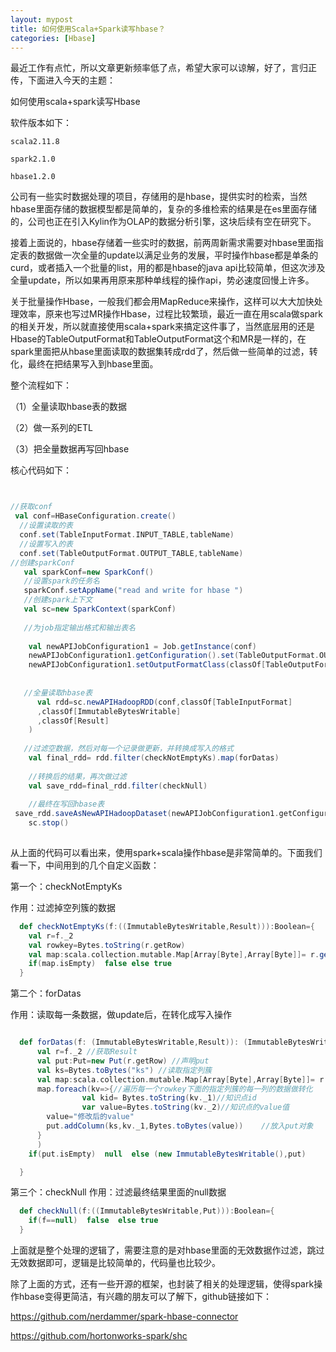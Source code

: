 ```yaml
---
layout: mypost
title: 如何使用Scala+Spark读写hbase？
categories: [Hbase]
---
```





最近工作有点忙，所以文章更新频率低了点，希望大家可以谅解，好了，言归正传，下面进入今天的主题：

如何使用scala+spark读写Hbase

软件版本如下：
````
scala2.11.8

spark2.1.0

hbase1.2.0
````

公司有一些实时数据处理的项目，存储用的是hbase，提供实时的检索，当然hbase里面存储的数据模型都是简单的，复杂的多维检索的结果是在es里面存储的，公司也正在引入Kylin作为OLAP的数据分析引擎，这块后续有空在研究下。



接着上面说的，hbase存储着一些实时的数据，前两周新需求需要对hbase里面指定表的数据做一次全量的update以满足业务的发展，平时操作hbase都是单条的curd，或者插入一个批量的list，用的都是hbase的java api比较简单，但这次涉及全量update，所以如果再用原来那种单线程的操作api，势必速度回慢上许多。

关于批量操作Hbase，一般我们都会用MapReduce来操作，这样可以大大加快处理效率，原来也写过MR操作Hbase，过程比较繁琐，最近一直在用scala做spark的相关开发，所以就直接使用scala+spark来搞定这件事了，当然底层用的还是Hbase的TableOutputFormat和TableOutputFormat这个和MR是一样的，在spark里面把从hbase里面读取的数据集转成rdd了，然后做一些简单的过滤，转化，最终在把结果写入到hbase里面。


整个流程如下：


（1）全量读取hbase表的数据

（2）做一系列的ETL

（3）把全量数据再写回hbase



核心代码如下：

````scala


//获取conf
 val conf=HBaseConfiguration.create()
  //设置读取的表
  conf.set(TableInputFormat.INPUT_TABLE,tableName)
  //设置写入的表
  conf.set(TableOutputFormat.OUTPUT_TABLE,tableName)
//创建sparkConf    
   val sparkConf=new SparkConf()
   //设置spark的任务名
   sparkConf.setAppName("read and write for hbase ")
   //创建spark上下文
   val sc=new SparkContext(sparkConf)
   
   //为job指定输出格式和输出表名
   
    val newAPIJobConfiguration1 = Job.getInstance(conf)
    newAPIJobConfiguration1.getConfiguration().set(TableOutputFormat.OUTPUT_TABLE, tableName)
    newAPIJobConfiguration1.setOutputFormatClass(classOf[TableOutputFormat[ImmutableBytesWritable]])
   
   
   //全量读取hbase表
      val rdd=sc.newAPIHadoopRDD(conf,classOf[TableInputFormat]
      ,classOf[ImmutableBytesWritable]
      ,classOf[Result]
    )
   
   //过滤空数据，然后对每一个记录做更新，并转换成写入的格式
    val final_rdd= rdd.filter(checkNotEmptyKs).map(forDatas)
    
    //转换后的结果，再次做过滤
    val save_rdd=final_rdd.filter(checkNull)
    
    //最终在写回hbase表
 save_rdd.saveAsNewAPIHadoopDataset(newAPIJobConfiguration1.getConfiguration)
    sc.stop()
 

````

从上面的代码可以看出来，使用spark+scala操作hbase是非常简单的。下面我们看一下，中间用到的几个自定义函数：


第一个：checkNotEmptyKs 

作用：过滤掉空列簇的数据

````scala
  def checkNotEmptyKs(f:((ImmutableBytesWritable,Result))):Boolean={
    val r=f._2
    val rowkey=Bytes.toString(r.getRow)
    val map:scala.collection.mutable.Map[Array[Byte],Array[Byte]]= r.getFamilyMap(Bytes.toBytes("ks")).asScala
    if(map.isEmpty)  false else true
  }

````

第二个：forDatas

作用：读取每一条数据，做update后，在转化成写入操作

````scala

  def forDatas(f: (ImmutableBytesWritable,Result)): (ImmutableBytesWritable,Put)={
      val r=f._2 //获取Result
      val put:Put=new Put(r.getRow) //声明put
      val ks=Bytes.toBytes("ks") //读取指定列簇
      val map:scala.collection.mutable.Map[Array[Byte],Array[Byte]]= r.getFamilyMap(ks).asScala
      map.foreach(kv=>{//遍历每一个rowkey下面的指定列簇的每一列的数据做转化
                val kid= Bytes.toString(kv._1)//知识点id
                var value=Bytes.toString(kv._2)//知识点的value值
		value="修改后的value"
		put.addColumn(ks,kv._1,Bytes.toBytes(value))	//放入put对象
      }
      )
    if(put.isEmpty)  null  else (new ImmutableBytesWritable(),put)

  }

````


第三个：checkNull
作用：过滤最终结果里面的null数据
````scala
  def checkNull(f:((ImmutableBytesWritable,Put))):Boolean={
    if(f==null)  false  else true
  }
````


上面就是整个处理的逻辑了，需要注意的是对hbase里面的无效数据作过滤，跳过无效数据即可，逻辑是比较简单的，代码量也比较少。

除了上面的方式，还有一些开源的框架，也封装了相关的处理逻辑，使得spark操作hbase变得更简洁，有兴趣的朋友可以了解下，github链接如下：


<https://github.com/nerdammer/spark-hbase-connector>

<https://github.com/hortonworks-spark/shc>


